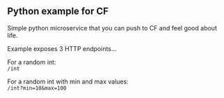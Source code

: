 ## Python example for CF

Simple python microservice that you can push to CF and feel good about life.

Example exposes 3 HTTP endpoints...  

For a random int:  
``/int``

For a random int with min and max values:  
``/int?min=10&max=100``
